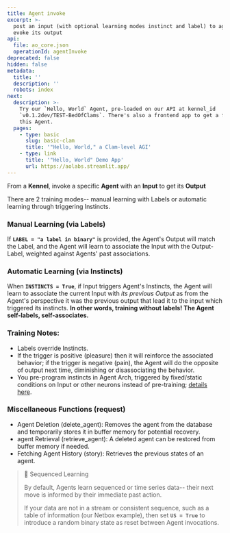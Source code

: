 ```yaml
---
title: Agent invoke
excerpt: >-
  post an input (with optional learning modes instinct and label) to agent to
  evoke its output
api:
  file: ao_core.json
  operationId: agentInvoke
deprecated: false
hidden: false
metadata:
  title: ''
  description: ''
  robots: index
next:
  description: >-
    Try our `Hello, World` Agent, pre-loaded on our API at kennel_id
    `v0.1.2dev/TEST-BedOfClams`. There's also a frontend app to get a feel for
    this Agent.
  pages:
    - type: basic
      slug: basic-clam
      title: '"Hello, World," a Clam-level AGI'
    - type: link
      title: '"Hello, World" Demo App'
      url: https://aolabs.streamlit.app/
---
```

From a **Kennel**, invoke a specific **Agent** with an **Input** to get its **Output**

There are 2 training modes-- manual learning with Labels or automatic learning through triggering Instincts.

### Manual Learning (via Labels)

If **`LABEL = "a label in binary"`** is provided, the Agent's Output will match the Label, and the Agent will learn to associate the Input with the Output-Label, weighted against Agents' past associations.

### Automatic Learning (via Instincts)

When **`INSTINCTS = True`**, if Input triggers Agent's Instincts, the Agent will learn to associate the current Input with *its previous Output* as from the Agent's perspective it was the previous output that lead it to the input which triggered its instincts. **In other words, training without labels! The Agent self-labels, self-associates.** 

### Training Notes:

* Labels override Instincts.
* If the trigger is positive (pleasure) then it will reinforce the associated behavior; if the trigger is negative (pain), the Agent will do the opposite of output next time, diminishing or disassociating the behavior.
* You pre-program instincts in Agent Arch, triggered by fixed/static conditions on Input or other neurons instead of pre-training; [details here](https://docs.aolabs.ai/docs/arch-config).

### Miscellaneous Functions (request)

* Agent Deletion (delete_agent): Removes the agent from the database and temporarily stores it in buffer memory for potential recovery.
* agent Retrieval (retrieve_agent): A deleted agent can be restored from buffer memory if needed.
* Fetching Agent History (story): Retrieves the previous states of an agent. 

> 📘 Sequenced Learning
>
> By default, Agents learn sequenced or time series data-- their next move is informed by their immediate past action. 
>
> If your data are not in a stream or consistent sequence, such as a table of information (our Netbox example), then set **`US = True`** to introduce a random binary state as reset between Agent invocations.
